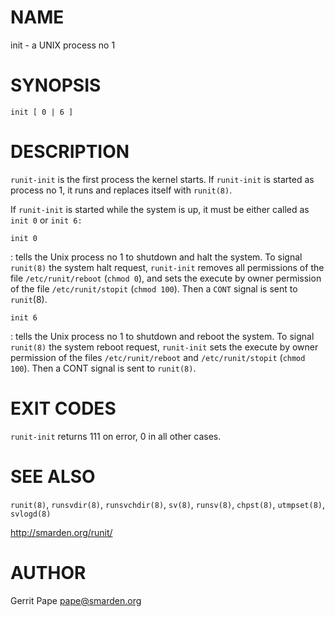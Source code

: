 <!-- -*- fill-column: 80 -*- -->

# NAME

init - a UNIX process no 1

# SYNOPSIS

`init [ 0 | 6 ]`

# DESCRIPTION

`runit-init` is the first process the kernel starts. If `runit-init` is started
as process no 1, it runs and replaces itself with `runit(8)`.

If `runit-init` is started while the system is up, it must be either called as
`init 0` or `init 6:`

`init 0`

:   tells the Unix process no 1 to shutdown and halt the system. To signal
    `runit(8)` the system halt request, `runit-init` removes all permissions of
    the file `/etc/runit/reboot` (`chmod 0`), and sets the execute by owner
    permission of the file `/etc/runit/stopit` (`chmod 100`). Then a `CONT`
    signal is sent to `runit`(8).

`init 6`

:   tells the Unix process no 1 to shutdown and reboot the system. To signal
    `runit(8)` the system reboot request, `runit-init` sets the execute by owner
    permission of the files `/etc/runit/reboot` and `/etc/runit/stopit` (`chmod
    100`). Then a CONT signal is sent to `runit(8)`.

# EXIT CODES

`runit-init` returns 111 on error, 0 in all other cases.

# SEE ALSO

`runit(8)`, `runsvdir(8)`, `runsvchdir(8)`, `sv(8)`, `runsv(8)`, `chpst(8)`,
`utmpset(8)`, `svlogd(8)`

http://smarden.org/runit/

# AUTHOR

Gerrit Pape <pape@smarden.org>
